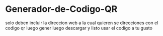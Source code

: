 # Generador-de-Codigo-QR

solo deben incluir la direccion web a la cual quieren se direcciones con el codigo qr 
luego gener
luego descargar y listo usar el codigo a tu gusto
